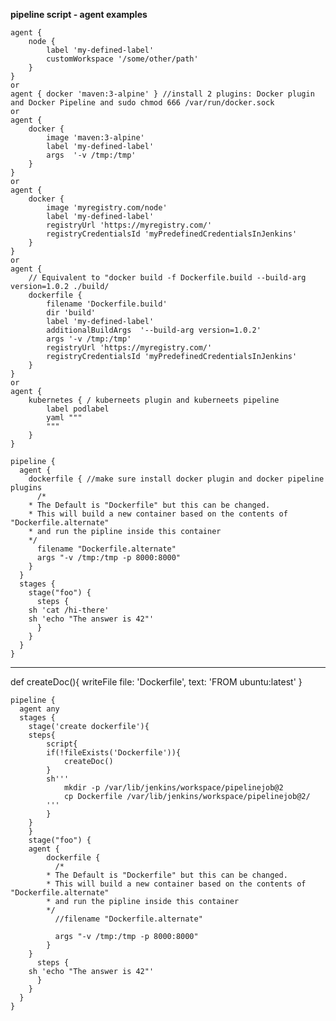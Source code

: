 **pipeline script - agent examples**

	agent {
		node {
			label 'my-defined-label'
			customWorkspace '/some/other/path'
		}
	} 
	or
	agent { docker 'maven:3-alpine' } //install 2 plugins: Docker plugin and Docker Pipeline and sudo chmod 666 /var/run/docker.sock
	or
	agent {
		docker {
			image 'maven:3-alpine'
			label 'my-defined-label'
			args  '-v /tmp:/tmp'
		}
	}
	or
	agent {
		docker {
			image 'myregistry.com/node'
			label 'my-defined-label'
			registryUrl 'https://myregistry.com/'
			registryCredentialsId 'myPredefinedCredentialsInJenkins'
		}
	}
	or
	agent {
		// Equivalent to "docker build -f Dockerfile.build --build-arg version=1.0.2 ./build/
		dockerfile {
			filename 'Dockerfile.build'
			dir 'build'
			label 'my-defined-label'
			additionalBuildArgs  '--build-arg version=1.0.2'
			args '-v /tmp:/tmp'
			registryUrl 'https://myregistry.com/'
			registryCredentialsId 'myPredefinedCredentialsInJenkins'
		}
	}
	or
	agent {
		kubernetes { / kuberneets plugin and kuberneets pipeline
			label podlabel
			yaml """
			"""
		}
	}

	pipeline {
	  agent {
	    dockerfile { //make sure install docker plugin and docker pipeline plugins
	      /*
		* The Default is "Dockerfile" but this can be changed.
		* This will build a new container based on the contents of "Dockerfile.alternate"
		* and run the pipline inside this container
		*/
	      filename "Dockerfile.alternate"
	      args "-v /tmp:/tmp -p 8000:8000"
	    }
	  }
	  stages {
	    stage("foo") {
	      steps {
		sh 'cat /hi-there'
		sh 'echo "The answer is 42"'
	      }
	    }
	  }
	}
-------------------------

def createDoc(){
    writeFile file: 'Dockerfile', text: 'FROM ubuntu:latest'
}

	pipeline {
	  agent any
	  stages {
	    stage('create dockerfile'){
		steps{
		    script{
			if(!fileExists('Dockerfile')){
			    createDoc()
			}
			sh'''
			    mkdir -p /var/lib/jenkins/workspace/pipelinejob@2
			    cp Dockerfile /var/lib/jenkins/workspace/pipelinejob@2/
			'''
		    }
		}
	    }
	    stage("foo") {
		agent {
		    dockerfile {
		      /*
			* The Default is "Dockerfile" but this can be changed.
			* This will build a new container based on the contents of "Dockerfile.alternate"
			* and run the pipline inside this container
			*/
		      //filename "Dockerfile.alternate"

		      args "-v /tmp:/tmp -p 8000:8000"
		    }
		}
	      steps {
		sh 'echo "The answer is 42"'
	      }
	    }
	  }
	}
